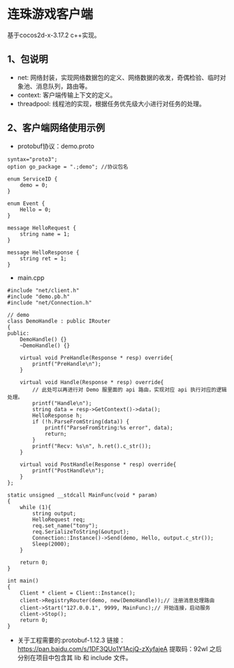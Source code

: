 # 连珠游戏客户端
基于cocos2d-x-3.17.2 c++实现。

## 1、包说明
* net: 网络封装，实现网络数据包的定义、网络数据的收发，奇偶检验、临时对象池、消息队列，路由等。  
* context: 客户端传输上下文的定义。  
* threadpool: 线程池的实现，根据任务优先级大小进行对任务的处理。

## 2、客户端网络使用示例

* protobuf协议：demo.proto

```
syntax="proto3";
option go_package = ".;demo"; //协议包名

enum ServiceID {
    demo = 0;
}

enum Event {
    Hello = 0;
}

message HelloRequest {
    string name = 1;
}

message HelloResponse {
    string ret = 1;
}
```

* main.cpp

```
#include "net/client.h"
#include "demo.pb.h"
#include "net/Connection.h"

// demo
class DemoHandle : public IRouter
{
public:
	DemoHandle() {}
	~DemoHandle() {}

	virtual void PreHandle(Response * resp) override{
		printf("PreHandle\n");
	}

	virtual void Handle(Response * resp) override{
		// 此处可以再进行对 Demo 服里面的 api 路由，实现对应 api 执行对应的逻辑处理。
		printf("Handle\n");
		string data = resp->GetContext()->data();
		HelloResponse h;
		if (!h.ParseFromString(data)) {
			printf("ParseFromString:%s error", data);
			return;
		}
		printf("Recv: %s\n", h.ret().c_str());
	}

	virtual void PostHandle(Response * resp) override{
		printf("PostHandle\n");
	} 
};

static unsigned __stdcall MainFunc(void * param) 
{
	while (1){
		string output;
		HelloRequest req;
		req.set_name("tony");
		req.SerializeToString(&output);
		Connection::Instance()->Send(demo, Hello, output.c_str());
		Sleep(2000);
	}
	
	return 0;
}

int main()
{
	Client * client = Client::Instance();
	client->RegistryRouter(demo, new(DemoHandle));// 注册消息处理路由
	client->Start("127.0.0.1", 9999, MainFunc);// 开始连接，启动服务
	client->Stop();
    return 0;
}
```

* 关于工程需要的:protobuf-1.12.3
链接：https://pan.baidu.com/s/1DF3QUo1Y1AcjQ-zXyfajeA 
提取码：92wl 
之后分别在项目中包含其 lib 和 include 文件。